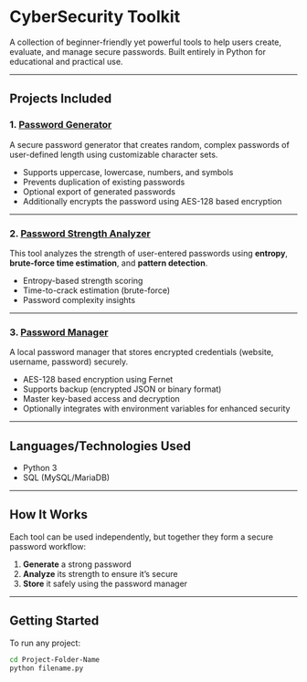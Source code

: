 # CyberSecurity Toolkit

A collection of beginner-friendly yet powerful tools to help users create, evaluate, and manage secure passwords. Built entirely in Python for educational and practical use.

---

## Projects Included

### 1. [Password Generator](UniquePasswordGenerator/)
A secure password generator that creates random, complex passwords of user-defined length using customizable character sets.

- Supports uppercase, lowercase, numbers, and symbols
- Prevents duplication of existing passwords
- Optional export of generated passwords
- Additionally encrypts the password using AES-128 based encryption

---

### 2. [Password Strength Analyzer](SecurePasswordEvaluator/)
This tool analyzes the strength of user-entered passwords using **entropy**, **brute-force time estimation**, and **pattern detection**.

- Entropy-based strength scoring
- Time-to-crack estimation (brute-force)
- Password complexity insights

---

### 3. [Password Manager](PasswordVault/)
A local password manager that stores encrypted credentials (website, username, password) securely.

- AES-128 based encryption using Fernet
- Supports backup (encrypted JSON or binary format)
- Master key-based access and decryption
- Optionally integrates with environment variables for enhanced security

---

## Languages/Technologies Used

- Python 3
- SQL (MySQL/MariaDB)

---

## How It Works

Each tool can be used independently, but together they form a secure password workflow:

1. **Generate** a strong password
2. **Analyze** its strength to ensure it’s secure
3. **Store** it safely using the password manager

---

## Getting Started

To run any project:

```bash
cd Project-Folder-Name
python filename.py

